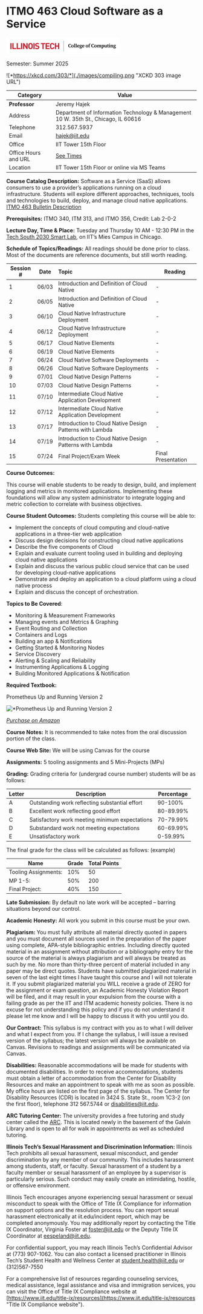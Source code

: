 # ITMO 463 Cloud Software as a Service

![](./images/CoC_horiz_lockup_2019.jpg "COC Logo")

Semester: Summer 2025

![*https://xkcd.com/303/*](./images/compiling.png "XCKD 303 image URL")

| Category | Value |
| --------- | ------------ |
 **Professor** | Jeremy Hajek
 Address | Department of Information Technology & Management 10 W. 35th St., Chicago, IL 60616
 Telephone | 312.567.5937
 Email | hajek@iit.edu
 Office | IIT Tower 15th Floor
 Office Hours and URL | [See Times](https://outlook.office.com/bookwithme/user/c0947acc2b7040bbab5c8c289e3d4a83@iit.edu?anonymous&ep=plink "webpage for availability")
 Location | IIT Tower 15th Floor or online via MS Teams

**Course Catalog Description:** Software as a Service (SaaS) allows consumers to use a provider’s applications running on a cloud infrastructure. Students will explore different approaches, techniques, tools and technologies to build, deploy, 
and manage cloud native applications. [ITMO 463 Bulletin Description](http://bulletin.iit.edu/courses/itmo/ "ITMO 463 Bulletin Description")

**Prerequisites:** ITMO 340, ITM 313, and ITMO 356, Credit: Lab 2-0-2

**Lecture Day, Time & Place:** Tuesday and Thursday 10 AM - 12:30 PM in the [Tech South 2030 Smart Lab](https://www.iit.edu/about/campus-information/mies-campus/mies-campus-map "IIT Campus Map URL"), on IIT’s Mies Campus in Chicago.

**Schedule of Topics/Readings:** All readings should be done prior to class. Most of the documents are reference documents, but still worth reading. 

Session # | Date | Topic | Reading |
----------|------|:------|----------
1 | 06/03 | Introduction and Definition of Cloud Native | -
2 | 06/05 | Introduction and Definition of Cloud Native | -
3 | 06/10 | Cloud Native Infrastructure Deployment | -
4 | 06/12 | Cloud Native Infrastructure Deployment | -
5 | 06/17 | Cloud Native Elements | -
6 | 06/19 | Cloud Native Elements | -
7 | 06/24 | Cloud Native Software Deployments | -
8 | 06/26 | Cloud Native Software Deployments | -
9 | 07/01 | Cloud Native Design Patterns | -
10| 07/03 | Cloud Native Design Patterns | -
11| 07/10 | Intermediate Cloud Native Application Development | -
12| 07/12 | Intermediate Cloud Native Application Development | -
13| 07/17 | Introduction to Cloud Native Design Patterns with Lambda | -
14| 07/19 | Introduction to Cloud Native Design Patterns with Lambda | -
15| 07/24 | Final Project/Exam Week | Final Presentation

**Course Outcomes:**

This course will enable students to be ready to design, build, and implement logging and metrics in monitored applications. Implementing these foundations will allow any system administrator to integrate logging and metric collection to correlate with business objectives.

**Course Student Outcomes:** Students completing this course will be able to:

* Implement the concepts of cloud computing and cloud-native applications in a three-tier web application 
* Discuss design decisions for constructing cloud native applications 
* Describe the five components of Cloud 
* Explain and evaluate current tooling used in building and deploying cloud native applications 
* Explain and discuss the various public cloud service that can be used for developing cloud-native 
applications 
* Demonstrate and deploy an application to a cloud platform using a cloud native process  
* Explain and discuss the concept of orchestration.

**Topics to Be Covered**:

* Monitoring & Measurement Frameworks
* Managing events and Metrics & Graphing
* Event Routing and Collection
* Containers and Logs
* Building an app & Notifications
* Getting Started & Monitoring Nodes
* Service Discovery
* Alerting & Scaling and Reliability
* Instrumenting Applications & Logging
* Building Monitored Applications & Notification

**Required Textbook:**

Prometheus Up and Running Version 2

![*Prometheus Up and Running Version 2](./images/prometheus-up-and-run.png "Image of textbook")

[*Purchase on Amazon*](https://www.amazon.com/_/dp/1098131142?smid=ATVPDKIKX0DER&_encoding=UTF8&tag=oreilly20-20 "link to purchase textbook")

**Course Notes:**  It is recommended to take notes from the oral discussion portion of the class.

**Course Web Site:** We will be using Canvas for the course

**Assignments:**  5 tooling assignments and 5 Mini-Projects (MPs)

**Grading:** Grading criteria for (undergrad course number) students will be as follows:

Letter | Description | Percentage
-------|-------------|------------
A | Outstanding work reflecting substantial effort | 90-100%
B | Excellent work reflecting good effort | 80-89.99%
C | Satisfactory work meeting minimum expectations | 70-79.99%
D | Substandard work not meeting expectations | 60-69.99%
E | Unsatisfactory work | 0-59.99%

The final grade for the class will be calculated as follows: (example)

| Name                 | Grade | Total Points |
| ----------------------- | ------- | ---------------- |
|   Tooling Assignments: | 10% | 50 |
|                MP 1-5: | 50% | 200 |                 
|         Final Project: | 40% | 150 |

**Late Submission:**  By default no late work will be accepted – barring situations beyond our control.

**Academic Honesty:**  All work you submit in this course must be your own.

**Plagiarism:** You must fully attribute all material directly quoted in papers and you must document all sources used in the preparation of the paper using complete, APA-style bibliographic entries. Including directly quoted material in an assignment without attribution or a bibliography entry for the source of the material is always plagiarism and will always be treated as such by me. No more than thirty-three percent of material included in any paper may be direct quotes. Students have submitted plagiarized material in seven of the last eight times I have taught this course and I will not tolerate it. If you submit plagiarized material you WILL receive a grade of ZERO for the assignment or exam question, an Academic Honesty Violation Report will be filed, and it may result in your expulsion from the course with a failing grade as per the IIT and ITM academic honesty policies. There is no excuse for not understanding this policy and if you do not understand it please let me know and I will be happy to discuss it with you until you do.

**Our Contract:** This syllabus is my contract with you as to what I will deliver and what I expect from you. If I change the syllabus, I will issue a revised version of the syllabus; the latest version will always be available on Canvas. Revisions to readings and assignments will be communicated via Canvas.

**Disabilities:** Reasonable accommodations will be made for students with documented disabilities.  In order to receive accommodations, students must obtain a letter of accommodation from the Center for Disability Resources and make an appointment to speak with me as soon as possible.  My office hours are listed on the first page of the syllabus. The Center for Disability Resources (CDR) is located in 3424 S. State St., room 1C3-2 (on the first floor), telephone 312 567.5744 or disabilities@iit.edu.

**ARC Tutoring Center:** The university provides a free tutoring and study center called the [ARC](https://www.iit.edu/arc "IIT Resource Center URL").  This is located newly in the basement of the Galvin Library and is open to all for walk in appointments as well as scheduled tutoring.

**Illinois Tech’s Sexual Harassment and Discrimination Information:** Illinois Tech prohibits all sexual harassment, sexual misconduct, and gender discrimination by any member of our community. This includes harassment among students, staff, or faculty. Sexual harassment of a student by a faculty member or sexual harassment of an employee by a supervisor is particularly serious. Such conduct may easily create an intimidating, hostile, or offensive environment.

Illinois Tech encourages anyone experiencing sexual harassment or sexual misconduct to speak with the Office of Title IX Compliance for information on support options and the resolution process. You can report sexual harassment electronically at iit.edu/incident report, which may be completed anonymously. You may additionally report by contacting the Title IX Coordinator, Virginia Foster at foster@iit.edu or the Deputy Title IX Coordinator at eespeland@iit.edu.

For confidential support, you may reach Illinois Tech’s Confidential Advisor at (773) 907-1062. You can also contact a licensed practitioner in Illinois Tech’s Student Health and Wellness Center at student.health@iit.edu or (312)567-7550

For a comprehensive list of resources regarding counseling services, medical assistance, legal assistance and visa and immigration services, you can visit the Office of Title IX Compliance website at [https://www.iit.edu/title-ix/resources](https://www.iit.edu/title-ix/resources "Title IX Compliance website").
